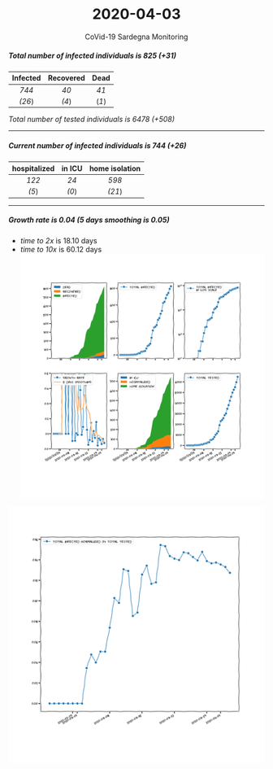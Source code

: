 <div align='center'>

# 2020-04-03
CoVid-19 Sardegna Monitoring
</div>

##### Total number of infected individuals is 825 (+31)
Infected | Recovered | Dead
:---: | :---: | :---:
*744* | *40* | *41*
*(26*) | *(4*) | (*1*)

*Total number of tested individuals is 6478 (+508)*
***
##### Current number of infected individuals is 744 (+26)
hospitalized | in ICU | home isolation
:---: | :---: | :---:
*122* |*24* |*598*
*(5*) |*(0*) |*(21*)
***
##### Growth rate is 0.04 (5 days smoothing is 0.05)
- *time to 2x* is 18.10 days
- *time to 10x* is 60.12 days
![stats][stats]

![infected_normalized][infected_normalized]

[stats]: stats_Sardegna.png
[infected_normalized]: infected_normalized_Sardegna.png
